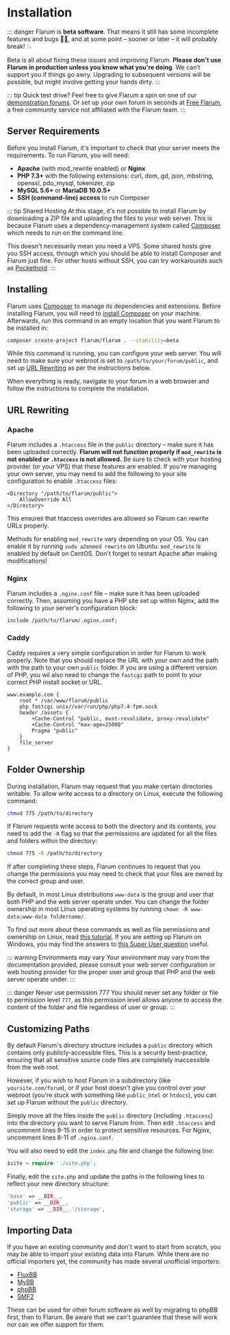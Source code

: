 # Installation

::: danger Flarum is **beta software**. That means it still has some incomplete features and bugs 🐛🐞, and at some point – sooner or later – it will probably break! 💥

Beta is all about fixing these issues and improving Flarum. **Please don't use Flarum in production unless you know what you're doing**. We can’t support you if things go awry. Upgrading to subsequent versions will be possible, but might involve getting your hands dirty. :::

::: tip Quick test drive? Feel free to give Flarum a spin on one of our [demonstration forums](https://discuss.flarum.org/d/21101). Or set up your own forum in seconds at [Free Flarum](https://www.freeflarum.com), a free community service not affiliated with the Flarum team. :::

## Server Requirements

Before you install Flarum, it's important to check that your server meets the requirements. To run Flarum, you will need:

* **Apache** (with mod\_rewrite enabled) or **Nginx**
* **PHP 7.3+** with the following extensions: curl, dom, gd, json, mbstring, openssl, pdo\_mysql, tokenizer, zip
* **MySQL 5.6+** or **MariaDB 10.0.5+**
* **SSH (command-line) access** to run Composer

::: tip Shared Hosting At this stage, it's not possible to install Flarum by downloading a ZIP file and uploading the files to your web server. This is because Flarum uses a dependency-management system called [Composer](https://getcomposer.org) which needs to run on the command line.

This doesn't necessarily mean you need a VPS. Some shared hosts give you SSH access, through which you should be able to install Composer and Flarum just fine. For other hosts without SSH, you can try workarounds such as [Pockethold](https://github.com/andreherberth/pockethold). :::

## Installing

Flarum uses [Composer](https://getcomposer.org) to manage its dependencies and extensions. Before installing Flarum, you will need to [install Composer](https://getcomposer.org) on your machine. Afterwards, run this command in an empty location that you want Flarum to be installed in:

```bash
composer create-project flarum/flarum . --stability=beta
```

While this command is running, you can configure your web server. You will need to make sure your webroot is set to `/path/to/your/forum/public`, and set up [URL Rewriting](#url-rewriting) as per the instructions below.

When everything is ready, navigate to your forum in a web browser and follow the instructions to complete the installation.

## URL Rewriting

### Apache

Flarum includes a `.htaccess` file in the `public` directory – make sure it has been uploaded correctly. **Flarum will not function properly if `mod_rewrite` is not enabled or `.htaccess` is not allowed.** Be sure to check with your hosting provider (or your VPS) that these features are enabled. If you're managing your own server, you may need to add the following to your site configuration to enable `.htaccess` files:

```
<Directory "/path/to/flarum/public">
    AllowOverride All
</Directory>
```

This ensures that htaccess overrides are allowed so Flarum can rewrite URLs properly.

Methods for enabling `mod_rewrite` vary depending on your OS. You can enable it by running `sudo a2enmod rewrite` on Ubuntu. `mod_rewrite` is enabled by default on CentOS. Don't forget to restart Apache after making modifications!

### Nginx

Flarum includes a `.nginx.conf` file – make sure it has been uploaded correctly. Then, assuming you have a PHP site set up within Nginx, add the following to your server's configuration block:

```nginx
include /path/to/flarum/.nginx.conf;
```

### Caddy

Caddy requires a very simple configuration in order for Flarum to work properly. Note that you should replace the URL with your own and the path with the path to your own `public` folder. If you are using a different version of PHP, you wil also need to change the `fastcgi` path to point to your correct PHP install socket or URL.

```
www.example.com {
    root * /var/www/flarum/public
    php_fastcgi unix//var/run/php/php7.4-fpm.sock
    header /assets {
        +Cache-Control "public, must-revalidate, proxy-revalidate"
        +Cache-Control "max-age=25000"
        Pragma "public"
    }
    file_server
}
```
## Folder Ownership

During installation, Flarum may request that you make certain directories writable. To allow write access to a directory on Linux, execute the following command:

```bash
chmod 775 /path/to/directory
```

If Flarum requests write access to both the directory and its contents, you need to add the `-R` flag so that the permissions are updated for all the files and folders within the directory:

```bash
chmod 775 -R /path/to/directory
```

If after completing these steps, Flarum continues to request that you change the permissions you may need to check that your files are owned by the correct group and user.

By default, in most Linux distributions `www-data` is the group and user that both PHP and the web server operate under. You can change the folder ownership in most Linux operating systems by running `chown -R www-data:www-data foldername/`.

To find out more about these commands as well as file permissions and ownership on Linux, read [this tutorial](https://www.thegeekdiary.com/understanding-basic-file-permissions-and-ownership-in-linux/). If you are setting up Flarum on Windows, you may find the answers to [this Super User question](https://superuser.com/questions/106181/equivalent-of-chmod-to-change-file-permissions-in-windows) useful.

::: warning Environments may vary Your environment may vary from the documentation provided, please consult your web server configuration or web hosting provider for the proper user and group that PHP and the web server operate under. :::

::: danger Never use permission 777 You should never set any folder or file to permission level `777`, as this permission level allows anyone to access the content of the folder and file regardless of user or group. :::

## Customizing Paths

By default Flarum's directory structure includes a `public` directory which contains only publicly-accessible files. This is a security best-practice, ensuring that all sensitive source code files are completely inaccessible from the web root.

However, if you wish to host Flarum in a subdirectory (like `yoursite.com/forum`), or if your host doesn't give you control over your webroot (you're stuck with something like `public_html` or `htdocs`), you can set up Flarum without the `public` directory.

Simply move all the files inside the `public` directory (including `.htaccess`) into the directory you want to serve Flarum from. Then edit `.htaccess` and uncomment lines 9-15 in order to protect sensitive resources. For Nginx, uncomment lines 8-11 of `.nginx.conf`.

You will also need to edit the `index.php` file and change the following line:

```php
$site = require './site.php';
```

 Finally, edit the `site.php` and update the paths in the following lines to reflect your new directory structure:

```php
'base' => __DIR__,
'public' => __DIR__,
'storage' => __DIR__.'/storage',
```

## Importing Data

If you have an existing community and don't want to start from scratch, you may be able to import your existing data into Flarum. While there are no official importers yet, the community has made several unofficial importers:

* [FluxBB](https://discuss.flarum.org/d/3867-fluxbb-to-flarum-migration-tool)
* [MyBB](https://discuss.flarum.org/d/5506-mybb-migrate-script)
* [phpBB](https://discuss.flarum.org/d/1117-phpbb-migrate-script-updated-for-beta-5)
* [SMF2](https://github.com/ItalianSpaceAstronauticsAssociation/smf2_to_flarum)

These can be used for other forum software as well by migrating to phpBB first, then to Flarum. Be aware that we can't guarantee that these will work nor can we offer support for them.
